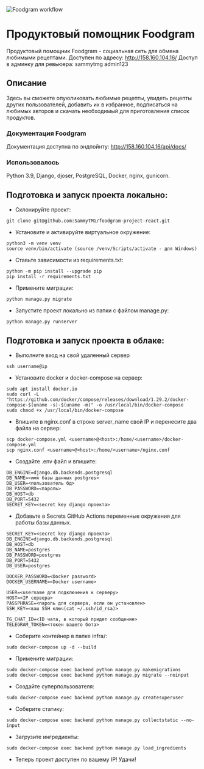 ![Foodgram workflow](https://github.com/sammytmg/foodgram-project-react/actions/workflows/main.yml/badge.svg)

# Продуктовый помощник Foodgram

Продуктовый помощник Foodgram - cоциальная сеть для обмена любимыми рецептами.
Доступен по адресу: http://158.160.104.16/
Доступ в админку для ревьюера: 
sammytmg
admin123

## Описание

Здесь вы сможете опуюликовать любимые рецепты, увидеть рецепты других пользователей, добавить их в избранное, подписаться на любимых авторов и скачать необходимый для приготовления список продуктов.

### Документация Foodgram

Документация доступна по эндпойнту: 
http://158.160.104.16/api/docs/

### Использовалось

Python 3.9, Django, djoser, PostgreSQL, Docker, nginx, gunicorn.

## Подготовка и запуск проекта локально:
- Склонируйте проект:
```
git clone git@github.com:SammyTMG/foodgram-project-react.git
```

- Установите и активируйте виртуальное окружение:
```
python3 -m venv venv
source venv/bin/activate (source /venv/Scripts/activate - для Windows)
```

- Ставьте зависимости из requirements.txt:
```
python -m pip install --upgrade pip
pip install -r requirements.txt
```

- Примените миграции:
```
python manage.py migrate
```

- Запустите проект локально из папки с файлом manage.py:
```
python manage.py runserver
```

## Подготовка и запуск проекта в облаке:

- Выполните вход на свой удаленный сервер
```
ssh username@ip
```

- Установите docker и docker-compose на сервер:
```
sudo apt install docker.io
sudo curl -L "https://github.com/docker/compose/releases/download/1.29.2/docker-compose-$(uname -s)-$(uname -m)" -o /usr/local/bin/docker-compose
sudo chmod +x /usr/local/bin/docker-compose
```

- Впишите в nginx.conf в строке server_name свой IP и перенесите два файла на сервер: 
```
scp docker-compose.yml <username>@<host>:/home/<username>/docker-compose.yml
scp nginx.conf <username>@<host>:/home/<username>/nginx.conf
```

- Cоздайте .env файл и впишите:
```
DB_ENGINE=django.db.backends.postgresql
DB_NAME=<имя базы данных postgres>
DB_USER=<пользователь бд>
DB_PASSWORD=<пароль>
DB_HOST=db
DB_PORT=5432
SECRET_KEY=<secret key django проекта>
```


- Добавьте в Secrets GitHub Actions переменные окружения для работы базы данных.
```
SECRET_KEY=<secret key django проекта>
DB_ENGINE=django.db.backends.postgresql
DB_HOST=db
DB_NAME=postgres
DB_PASSWORD=postgres
DB_PORT=5432
DB_USER=postgres

DOCKER_PASSWORD=<Docker password>
DOCKER_USERNAME=<Docker username>

USER=<username для подключения к серверу>
HOST=<IP сервера>
PASSPHRASE=<пароль для сервера, если он установлен>
SSH_KEY=<ваш SSH ключ(cat ~/.ssh/id_rsa)>

TG_CHAT_ID=<ID чата, в который придет сообщение>
TELEGRAM_TOKEN=<токен вашего бота>
```

- Соберите контейнер в папке infra/:
```
sudo docker-compose up -d --build
```

- Примените миграции: 
```
sudo docker-compose exec backend python manage.py makemigrations
sudo docker-compose exec backend python manage.py migrate --noinput
```

- Создайте суперпользователя:
```
sudo docker-compose exec backend python manage.py createsuperuser
```

- Соберите статику:
```
sudo docker-compose exec backend python manage.py collectstatic --no-input
```

- Загрузите ингредиенты:
```
sudo docker-compose exec backend python manage.py load_ingredients
```

- Теперь проект доступен по вашему IP! Удачи!